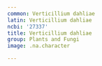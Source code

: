 ```yaml
---
common: Verticillium dahliae
latin: Verticillium dahliae
ncbi: '27337'
title: Verticillium dahliae
group: Plants and Fungi
image: .na.character

---
```

